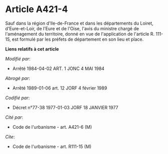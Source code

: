 # Article A421-4

Sauf dans la région d'Ile-de-France et dans les départements du Loiret, d'Eure-et-Loir, de l'Eure et de l'Oise, l'avis du
ministre chargé de l'aménagement du territoire, donné en vue de l'application de l'article R. 111-15, est formulé par les
préfets de département en son lieu et place.

**Liens relatifs à cet article**

_Modifié par_:

  - Arrêté 1984-04-02 ART. 1 JONC 4 MAI 1984

_Abrogé par_:

  - Arrêté 1989-01-06 art. 12 JORF 4 février 1989

_Codifié par_:

  - Décret n°77-38 1977-01-03 JORF 18 JANVIER 1977

_Cité par_:

  - Code de l'urbanisme - art. A421-6 (M)

_Cite_:

  - Code de l'urbanisme - art. R111-15 (M)
